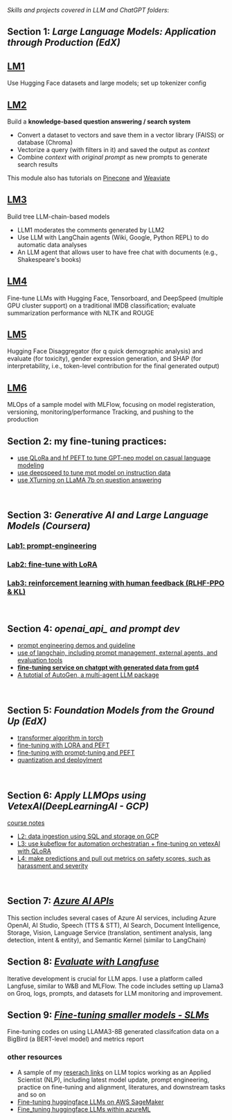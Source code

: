 *Skills and projects covered in LLM and ChatGPT folders*:
<br>

## Section 1: *Large Language Models: Application through Production (EdX)*

## [LM1](https://github.com/daywatch/LLM_and_ChatGPT/blob/main/LLMs_course_and_practice/LLM%2001%20-%20LLMs%20with%20Hugging%20Face.ipynb)
Use Hugging Face datasets and large models; set up tokenizer config

## [LM2](https://github.com/daywatch/LLM_and_ChatGPT/blob/main/LLMs_course_and_practice/LLM%2002%20-%20Embeddings%2C%20Vector%20Databases%2C%20and%20Search.ipynb)
Build a **knowledge-based question answering / search system** 

 - Convert a dataset to vectors and save them in a vector library (FAISS) or database (Chroma)
 - Vectorize a query (with filters in it) and saved the output as *context*
 - Combine *context* with *original prompt* as new prompts to generate search results
 
 This module also has tutorials on [Pinecone](https://github.com/daywatch/LLM_and_ChatGPT/blob/main/LLMs_course_and_practice/LLM%2002a%20-%20Pinecone%20%5BOPTIONAL%5D.ipynb) and [Weaviate](https://github.com/daywatch/LLM_and_ChatGPT/blob/main/LLMs_course_and_practice/LLM%2002b%20-%20Weaviate%20%5BOPTIONAL%5D.ipynb)
 
## [LM3](https://github.com/daywatch/LLM_and_ChatGPT/blob/main/LLMs_course_and_practice/LLM%2003%20-%20Building%20LLM%20Chains.ipynb)
Build tree LLM-chain-based models
 - LLM1 moderates the comments generated by LLM2
 - Use LLM with LangChain agents (Wiki, Google, Python REPL) to do automatic data analyses
 - An LLM agent that allows user to have free chat with documents (e.g., Shakespeare's books)

## [LM4](https://github.com/daywatch/LLM_and_ChatGPT/blob/main/LLMs_course_and_practice/LLM%2004a%20-%20Fine-tuning%20LLMs.ipynb)
Fine-tune LLMs with Hugging Face, Tensorboard, and DeepSpeed (multiple GPU cluster support) on a traditional IMDB classification; evaluate summarization performance with NLTK and ROUGE

## [LM5](https://github.com/daywatch/LLM_and_ChatGPT/blob/main/LLMs_course_and_practice/LLM%2005%20-%20LLMs%20and%20Society.ipynb)
Hugging Face Disaggregator (for q quick demographic analysis) and evaluate (for toxicity), gender expression generation, and SHAP (for interpretability, i.e., token-level contribution for the final generated output)

## [LM6](https://github.com/daywatch/LLM_and_ChatGPT/blob/main/LLMs_course_and_practice/LLM%2006%20-%20LLMOps.ipynb)
MLOps of a sample model with MLFlow, focusing on model registeration, versioning, monitoring/performance Tracking, and pushing to the production
<br>

## Section 2: my fine-tuning practices:
- [use QLoRa and hf PEFT to tune GPT-neo model on casual language modeling](https://github.com/daywatch/LLM_and_ChatGPT/blob/main/LLMs_course_and_practice/Fine_tuning_GPT_neo_with_QLoRa_and_PEFT.ipynb)
- [use deepspeed to tune mpt model on instruction data](https://github.com/daywatch/LLM_and_ChatGPT/blob/main/LLMs_course_and_practice/Fine_tuning_instruction_LLM_with_deepspeed.ipynb)
- [use XTurning on LLaMA 7b on question answering](https://github.com/daywatch/LLM_and_ChatGPT/blob/main/LLMs_course_and_practice/fine_tuning_LLaMA7b_lora_int8.ipynb)
<br>

## Section 3: *Generative AI and Large Language Models (Coursera)*
### [Lab1: prompt-engineering](https://github.com/daywatch/LLM_and_ChatGPT/blob/main/LLMs_course_and_practice/Lab_1_summarize_dialogue.ipynb)
### [Lab2: fine-tune with LoRA](https://github.com/daywatch/LLM_and_ChatGPT/blob/main/LLMs_course_and_practice/Lab_2_fine_tune_generative_ai_model.ipynb)
### [Lab3: reinforcement learning with human feedback (**RLHF-PPO & KL**)](https://github.com/daywatch/LLM_and_ChatGPT/blob/main/LLMs_course_and_practice/Lab_3_fine_tune_model_to_detoxify_summaries.ipynb)
<br>

## Section 4: *openai_api_ and prompt dev*
- [prompt engineering demos and guideline](https://github.com/daywatch/LLM_and_ChatGPT/blob/main/openai_api/chatgpt_prompt_engineering_guideline.ipynb)
- [use of langchain, including prompt management, external agents, and evaluation tools](https://github.com/daywatch/LLM_and_ChatGPT/blob/main/openai_api/langchain_chatgpt.ipynb)
- [**fine-tuning service on chatgpt with generated data from gpt4**](https://github.com/daywatch/LLM_and_ChatGPT/blob/main/openai_api/fine-tuning%20chatgpt%20with%20gpt4%20generated%20data.ipynb)
- [A tutotial of AutoGen, a multi-agent LLM package](https://github.com/daywatch/LLM_and_ChatGPT/tree/main/openai_api/autogen)
<br>

## Section 5: *Foundation Models from the Ground Up (EdX)*
- [transformer algorithm in torch](https://github.com/daywatch/LLM_and_ChatGPT/blob/main/LLMs_course_and_practice/LLM2%2001L%20-%20Transformer%20Architecture%20Lab.ipynb)
- [fine-tuning with LORA and PEFT](https://github.com/daywatch/LLM_and_ChatGPT/blob/main/LLMs_course_and_practice/LLM2%2002L%20-%20LoRA%20with%20PEFT.ipynb)
- [fine-tuning with prompt-tuning and PEFT](https://github.com/daywatch/LLM_and_ChatGPT/blob/main/LLMs_course_and_practice/LLM2%2002%20-%20Prompt%20Tuning%20with%20PEFT.ipynb)
- [quantization and deploylment](https://github.com/daywatch/LLM_and_ChatGPT/blob/main/LLMs_course_and_practice/LLM2%2003%20-%20Deployment%20of%20LLMs.ipynb)
<br>

## Section 6: *Apply LLMOps using VetexAI(DeepLearningAI - GCP)*
[course notes](https://docs.google.com/document/d/1XGCWNAYrCKaxr6WF5YshBOhWf5r272hZjJtZ_soNGug/edit?usp=sharing)
- [L2: data ingestion using SQL and storage on GCP](https://github.com/daywatch/LLM_and_ChatGPT/blob/main/vertexAI_LLMOps/vertexAI_L2_dataipynb)
- [L3: use kubeflow for automation orchestratian + fine-tuning on vetexAI with QLoRA](https://github.com/daywatch/LLM_and_ChatGPT/blob/main/vertexAI_LLMOps/vertexAI_L3_automation.ipynb)
- [L4: make predictions and pull out metrics on safety scores, such as harassment and severity](https://github.com/daywatch/LLM_and_ChatGPT/blob/main/vertexAI_LLMOps/vertexAI_L4_predictions_prompts_safety.ipynb)
<br>

## Section 7: *[Azure AI APIs](https://github.com/daywatch/LLM_and_ChatGPT/tree/main/azure_AI_APIs)*
This section includes several cases of Azure AI services, including Azure OpenAI, AI Studio, Speech (TTS & STT), AI Search, Document Intelligence, Storage, Vision, Language Service (translation, sentiment analysis, lang detection, intent & entity), and Semantic Kernel (similar to LangChain)
<br>

## Section 8: *[Evaluate with Langfuse](https://github.com/daywatch/LLM_and_ChatGPT/tree/main/langfuse_eval)*
Iterative development is crucial for LLM apps. I use a platform called Langfuse, similar to W&B and MLFlow. The code includes setting up Llama3 on Groq, logs, prompts, and datasets for LLM monitoring and improvement. 
<br>

## Section 9: *[Fine-tuning smaller models - SLMs](https://github.com/daywatch/LLM_and_ChatGPT/tree/main/SLM_fine_tuning)*
Fine-tuning codes on using LLAMA3-8B generated classifcation data on a BigBird (a BERT-level model) and metrics report
<br>

### other resources
- A sample of my [reserach links](https://docs.google.com/document/d/1v62l0hC4MBPpnCHBsVGJ8Tr3KzCCpMx23fIqmA8hTak/edit?usp=sharing) on LLM topics working as an Applied Scientist (NLP), including latest model update, prompt engineering, practice on fine-tuning and alignment, literatures, and downstream tasks and so on
- [Fine-tuning huggingface LLMs on AWS SageMaker](https://github.com/huggingface/notebooks/blob/main/sagemaker/01_getting_started_pytorch/sagemaker-notebook.ipynb)
- [Fine_tuning huggingface LLMs within azureML](https://balabala76.medium.com/azure-machine-learning-fine-tuning-large-language-models-q-a-and-summarization-comparing-various-2cb8b9a1681)
<br>
	
